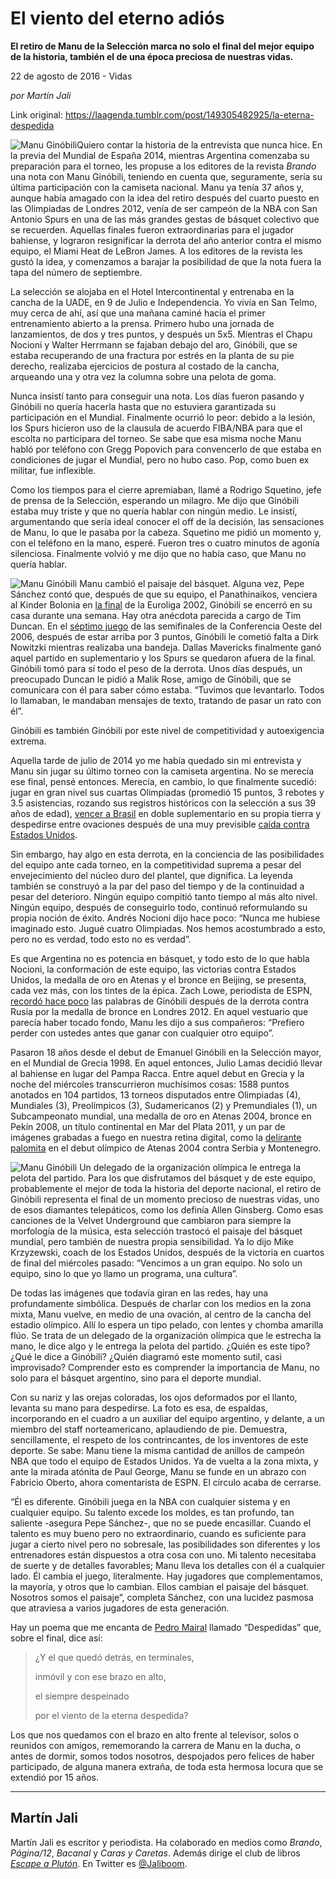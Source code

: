 # El viento del eterno adiós

**El retiro de Manu de la Selección marca no solo el final del mejor equipo de la historia, también el de una época preciosa de nuestras vidas.**

22 de agosto de 2016 - Vidas

_por Martín Jali_

Link original: https://laagenda.tumblr.com/post/149305482925/la-eterna-despedida

![Manu Ginóbili](https://64.media.tumblr.com/d11fe707cef364de4c5998d44219a4c7/tumblr_inline_pk0ia5u1fb1t6q87u_500.jpg)Quiero contar la historia de la entrevista que nunca hice. En la previa del Mundial de España 2014, mientras Argentina comenzaba su preparación para el torneo, les propuse a los editores de la revista *Brando* una nota con Manu Ginóbili, teniendo en cuenta que, seguramente, sería su última participación con la camiseta nacional. Manu ya tenía 37 años y, aunque había amagado con la idea del retiro después del cuarto puesto en las Olimpiadas de Londres 2012, venía de ser campeón de la NBA con San Antonio Spurs en una de las más grandes gestas de básquet colectivo que se recuerden. Aquellas finales fueron extraordinarias para el jugador bahiense, y lograron resignificar la derrota del año anterior contra el mismo equipo, el Miami Heat de LeBron James. A los editores de la revista les gustó la idea, y comenzamos a barajar la posibilidad de que la nota fuera la tapa del número de septiembre.

La selección se alojaba en el Hotel Intercontinental y entrenaba en la cancha de la UADE, en 9 de Julio e Independencia. Yo vivía en San Telmo, muy cerca de ahí, así que una mañana caminé hacia el primer entrenamiento abierto a la prensa. Primero hubo una jornada de lanzamientos, de dos y tres puntos, y después un 5x5. Mientras el Chapu Nocioni y Walter Herrmann se fajaban debajo del aro, Ginóbili, que se estaba recuperando de una fractura por estrés en la planta de su pie derecho, realizaba ejercicios de postura al costado de la cancha, arqueando una y otra vez la columna sobre una pelota de goma.

Nunca insistí tanto para conseguir una nota. Los días fueron pasando y Ginóbili no quería hacerla hasta que no estuviera garantizada su participación en el Mundial. Finalmente ocurrió lo peor: debido a la lesión, los Spurs hicieron uso de la clausula de acuerdo FIBA/NBA para que el escolta no participara del torneo. Se sabe que esa misma noche Manu habló por teléfono con Gregg Popovich para convencerlo de que estaba en condiciones de jugar el Mundial, pero no hubo caso. Pop, como buen ex militar, fue inflexible. 

Como los tiempos para el cierre apremiaban, llamé a Rodrigo Squetino, jefe de prensa de la Selección, esperando un milagro. Me dijo que Ginóbili estaba muy triste y que no quería hablar con ningún medio. Le insistí, argumentando que sería ideal conocer el off de la decisión, las sensaciones de Manu, lo que le pasaba por la cabeza. Squetino me pidió un momento y, con el teléfono en la mano, esperé. Fueron tres o cuatro minutos de agonía silenciosa. Finalmente volvió y me dijo que no había caso, que Manu no quería hablar.

![Manu Ginóbili](https://64.media.tumblr.com/d11fe707cef364de4c5998d44219a4c7/tumblr_inline_pk0ia5u1fb1t6q87u_500.jpg) Manu cambió el paisaje del básquet. Alguna vez, Pepe Sánchez contó que, después de que su equipo, el Panathinaikos, venciera al Kinder Bolonia en [la final](http://www.euroleague.net/main/results/showgame?gamecode=275&seasoncode=e2001#!boxscore) de la Euroliga 2002, Ginóbili se encerró en su casa durante una semana. Hay otra anécdota parecida a cargo de Tim Duncan. En el [séptimo juego](https://t.umblr.com/redirect?z=http%3A%2F%2Fwww.nba.com%2Fgames%2F20060522%2FDALSAS%2Frecap.html&t=NGM0YzkzZWVkMTFiNzM5YzBmNzdhYzRkODliMjEzMGJmZjU1NjU1OSx3bXFrYWdvcA%3D%3D&b=t%3AXDz46txpppLgDp7rJlWQpw&p=https%3A%2F%2Flaagenda.tumblr.com%2Fpost%2F149305482925%2Fla-eterna-despedida&m=1&ts=1705438670) de las semifinales de la Conferencia Oeste del 2006, después de estar arriba por 3 puntos, Ginóbili le cometió falta a Dirk Nowitzki mientras realizaba una bandeja. Dallas Mavericks finalmente ganó aquel partido en suplementario y los Spurs se quedaron afuera de la final. Ginóbili tomó para sí todo el peso de la derrota. Unos días después, un preocupado Duncan le pidió a Malik Rose, amigo de Ginóbili, que se comunicara con él para saber cómo estaba. “Tuvimos que levantarlo. Todos lo llamaban, le mandaban mensajes de texto, tratando de pasar un rato con él”.

Ginóbili es también Ginóbili por este nivel de competitividad y autoexigencia extrema.

Aquella tarde de julio de 2014 yo me había quedado sin mi entrevista y Manu sin jugar su último torneo con la camiseta argentina. No se merecía ese final, pensé entonces. Merecía, en cambio, lo que finalmente sucedió: jugar en gran nivel sus cuartas Olimpiadas (promedió 15 puntos, 3 rebotes y 3.5 asistencias, rozando sus registros históricos con la selección a sus 39 años de edad), [vencer a Brasil](http://www.fiba.com/olympics/2016/1308/Argentina-Brazil) en doble suplementario en su propia tierra y despedirse entre ovaciones después de una muy previsible [caída contra Estados Unidos](http://www.fiba.com/olympics/2016/1708/USA-Argentina).

Sin embargo, hay algo en esta derrota, en la conciencia de las posibilidades del equipo ante cada torneo, en la competitividad suprema a pesar del envejecimiento del núcleo duro del plantel, que dignifica. La leyenda también se construyó a la par del paso del tiempo y de la continuidad a pesar del deterioro. Ningún equipo compitió tanto tiempo al más alto nivel. Ningún equipo, después de conseguirlo todo, continuó reformulando su propia noción de éxito. Andrés Nocioni dijo hace poco: “Nunca me hubiese imaginado esto. Jugué cuatro Olimpiadas. Nos hemos acostumbrado a esto, pero no es verdad, todo esto no es verdad”.

Es que Argentina no es potencia en básquet, y todo esto de lo que habla Nocioni, la conformación de este equipo, las victorias contra Estados Unidos, la medalla de oro en Atenas y el bronce en Beijing, se presenta, cada vez más, con los tintes de la épica. Zach Lowe, periodista de ESPN, [recordó hace poco](http://www.espn.com/nba/story/_/id/17262551/manu-ginobili-built-legacy-love-team-storied-career) las palabras de Ginóbili después de la derrota contra Rusia por la medalla de bronce en Londres 2012. En aquel vestuario que parecía haber tocado fondo, Manu les dijo a sus compañeros: “Prefiero perder con ustedes antes que ganar con cualquier otro equipo”.

Pasaron 18 años desde el debut de Emanuel Ginóbili en la Selección mayor, en el Mundial de Grecia 1998. En aquel entonces, Julio Lamas decidió llevar al bahiense en lugar del Pampa Racca. Entre aquel debut en Grecia y la noche del miércoles transcurrieron muchísimos cosas: 1588 puntos anotados en 104 partidos, 13 torneos disputados entre Olimpiadas (4), Mundiales (3), Preolímpicos (3), Sudamericanos (2) y Premundiales (1), un Subcampeonato mundial, una medalla de oro en Atenas 2004, bronce en Pekín 2008, un título continental en Mar del Plata 2011, y un par de imágenes grabadas a fuego en nuestra retina digital, como la [delirante palomita](https://youtu.be/gKrwJAs387c) en el debut olímpico de Atenas 2004 contra Serbia y Montenegro.

![Manu Ginóbili](https://64.media.tumblr.com/0b0cce9a33a5f71790a79bd98b4de5c4/tumblr_inline_pk0ia5Nd041t6q87u_500.jpg) Un delegado de la organización olímpica le entrega la pelota del partido. Para los que disfrutamos del básquet y de este equipo, probablemente el mejor de toda la historia del deporte nacional, el retiro de Ginóbili representa el final de un momento precioso de nuestras vidas, uno de esos diamantes telepáticos, como los definía Allen Ginsberg. Como esas canciones de la Velvet Underground que cambiaron para siempre la morfología de la música, esta selección trastocó el paisaje del básquet mundial, pero también de nuestra propia sensibilidad. Ya lo dijo Mike Krzyzewski, coach de los Estados Unidos, después de la victoria en cuartos de final del miércoles pasado: “Vencimos a un gran equipo. No solo un equipo, sino lo que yo llamo un programa, una cultura”.

De todas las imágenes que todavía giran en las redes, hay una profundamente simbólica. Después de charlar con los medios en la zona mixta, Manu vuelve, en medio de una ovación, al centro de la cancha del estadio olímpico. Allí lo espera un tipo pelado, con lentes y chomba amarilla flúo. Se trata de un delegado de la organización olímpica que le estrecha la mano, le dice algo y le entrega la pelota del partido. ¿Quién es este tipo? ¿Qué le dice a Ginóbili? ¿Quién diagramó este momento sutil, casi improvisado? Comprender esto es comprender la importancia de Manu, no solo para el básquet argentino, sino para el deporte mundial.

Con su nariz y las orejas coloradas, los ojos deformados por el llanto, levanta su mano para despedirse. La foto es esa, de espaldas, incorporando en el cuadro a un auxiliar del equipo argentino, y delante, a un miembro del staff norteamericano, aplaudiendo de pie. Demuestra, sencillamente, el respeto de los contrincantes, de los inventores de este deporte. Se sabe: Manu tiene la misma cantidad de anillos de campeón NBA que todo el equipo de Estados Unidos. Ya de vuelta a la zona mixta, y ante la mirada atónita de Paul George, Manu se funde en un abrazo con Fabricio Oberto, ahora comentarista de ESPN. El círculo acaba de cerrarse.

“Él es diferente. Ginóbili juega en la NBA con cualquier sistema y en cualquier equipo. Su talento excede los moldes, es tan profundo, tan saliente -asegura Pepe Sánchez-, que no se puede encasillar. Cuando el talento es muy bueno pero no extraordinario, cuando es suficiente para jugar a cierto nivel pero no sobresale, las posibilidades son diferentes y los entrenadores están dispuestos a otra cosa con uno. Mi talento necesitaba de suerte y de detalles favorables; Manu lleva los detalles con él a cualquier lado. Él cambia el juego, literalmente. Hay jugadores que complementamos, la mayoría, y otros que lo cambian. Ellos cambian el paisaje del básquet. Nosotros somos el paisaje”, completa Sánchez, con una lucidez pasmosa que atraviesa a varios jugadores de esta generación.

Hay un poema que me encanta de [Pedro Mairal](http://laagenda.buenosaires.gob.ar/tagged/Pedro-Mairal) llamado “Despedidas” que, sobre el final, dice así:


> ¿Y el que quedó detrás, en terminales,  
> 
>  inmóvil y con ese brazo en alto,  
> 
>  el siempre despeinado  
> 
>  por el viento de la eterna despedida?
> 
> 

Los que nos quedamos con el brazo en alto frente al televisor, solos o reunidos con amigos, rememorando la carrera de Manu en la ducha, o antes de dormir, somos todos nosotros, despojados pero felices de haber participado, de alguna manera extraña, de toda esta hermosa locura que se extendió por 15 años. 

  




---

 Martín Jali
------------

 Martín Jali es escritor y periodista. Ha colaborado en medios como *Brando*, *Página/12*, *Bacanal* y *Caras y Caretas*. Además dirige el club de libros *[Escape a Plutón](http://www.escapeapluton.com.ar/)*. En Twitter es [@Jaliboom](https://twitter.com/Jaliboom). 

